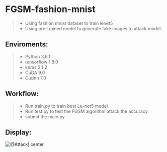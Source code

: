 # FGSM-fashion-mnist
>- Using fashion mnist dataset to train lenet5 
>- Using pre-trained model to generate fake images to attack model.

## Enviroments:
>- Python 3.6.1
>- tensorflow 1.8.0
>- keras 2.1.2
>- CuDA 9.0
>- Cudnn 7.0

## Workflow:
>- Run train.py to train best Le-net5 model
>- Run test.py to test the FGSM algorithm attack the accuracy
>- submit the main.py

## Display:
![@Attack| center](https://github.com/zk31601102/drogozhang.github.io/raw/master/Money/FGSM/Display.png)